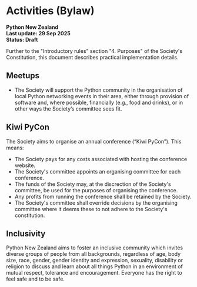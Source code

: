 # Activities (Bylaw)

**Python New Zealand<br> Last update: 29 Sep 2025<br> Status: Draft**

Further to the "Introductory rules" section "4. Purposes" of the Society's Constitution,
this document describes practical implementation details.

## Meetups

- The Society will support the Python community in the organisation of local Python
  networking events in their area, either through provision of software and, where
  possible, financially (e.g., food and drinks), or in other ways the Society’s
  committee sees fit.

## Kiwi PyCon

The Society aims to organise an annual conference (“Kiwi PyCon”). This means:

- The Society pays for any costs associated with hosting the conference website.
- The Society's committee appoints an organising committee for each conference.
- The funds of the Society may, at the discrection of the Society's committee, be used
  for the purposes of organising the conference.
- Any profits from running the conference shall be retained by the Society.
- The Society's committee shall override decisions by the organising committee where it
  deems these to not adhere to the Society's constitution.

## Inclusivity

Python New Zealand aims to foster an inclusive community which invites diverse groups of
people from all backgrounds, regardless of age, body size, race, gender, gender identity
and expression, sexuality, disability or religion to discuss and learn about all things
Python in an environment of mutual respect, tolerance and encouragement. Everyone has
the right to feel safe and to be safe.
